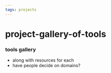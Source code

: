 ```yaml
---
tags: projects
---
```




# project-gallery-of-tools


### tools gallery

* along with resources for each
* have people decide on domains?
